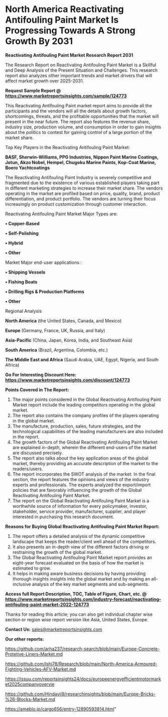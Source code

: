 # North America Reactivating Antifouling Paint Market Is Progressing Towards A Strong Growth By 2031

<strong>Reactivating Antifouling Paint Market Research Report 2031</strong>

The Research Report on Reactivating Antifouling Paint Market is a Skillful and Deep Analysis of the Present Situation and Challenges. This research report also analyzes other important trends and market drivers that will affect market growth over 2025-2031.

<strong>Request Sample Report @ <a href=https://www.marketreportsinsights.com/sample/124773>https://www.marketreportsinsights.com/sample/124773</a></strong>

This Reactivating Antifouling Paint market report aims to provide all the participants and the vendors will all the details about growth factors, shortcomings, threats, and the profitable opportunities that the market will present in the near future. The report also features the revenue share, industry size, production volume, and consumption in order to gain insights about the politics to contest for gaining control of a large portion of the market share.

Top Key Players in the Reactivating Antifouling Paint Market:

<strong>BASF, Sherwin-Williams, PPG Industries, Nippon Paint Marine Coatings, Jotun, Akzo Nobel, Hempel, Chugoku Marine Paints, Kop-Coat Marine, Boero Yachtcoatings</strong>

The Reactivating Antifouling Paint Industry is severely competitive and fragmented due to the existence of various established players taking part in different marketing strategies to increase their market share. The vendors operating in the market are profiled based on price, quality, brand, product differentiation, and product portfolio. The vendors are turning their focus increasingly on product customization through customer interaction.

Reactivating Antifouling Paint Market Major Types are:

<strong>• Copper-Based

• Self-Polishing

• Hybrid

• Other</strong>

Market Major end-user applications :

<strong>• Shipping Vessels

• Fishing Boats

• Drilling Rigs & Production Platforms

• Other</strong>

Regional Analysis

</u><strong><b>North America</b></strong> (the United States, Canada, and Mexico)

<strong><b>Europe </b></strong>(Germany, France, UK, Russia, and Italy)

<strong><b>Asia-Pacific</b></strong> (China, Japan, Korea, India, and Southeast Asia)

<strong><b>South America</b></strong> (Brazil, Argentina, Colombia, etc.)

<strong><b>The Middle East and Africa</b></strong> (Saudi Arabia, UAE, Egypt, Nigeria, and South Africa)

<strong>Go For Interesting Discount Here: <a href=https://www.marketreportsinsights.com/discount/124773>https://www.marketreportsinsights.com/discount/124773</a></strong>

<strong>Points Covered in The Report:</strong>
<ol>
  <li>The major points considered in the Global Reactivating Antifouling Paint Market report include the leading competitors operating in the global market.</li>
  <li>The report also contains the company profiles of the players operating in the global market.</li>
  <li>The manufacture, production, sales, future strategies, and the technological capabilities of the leading manufacturers are also included in the report.</li>
  <li>The growth factors of the Global Reactivating Antifouling Paint Market are explained in-depth, wherein the different end-users of the market are discussed precisely.</li>
  <li>The report also talks about the key application areas of the global market, thereby providing an accurate description of the market to the readers/users.</li>
  <li>The report incorporates the SWOT analysis of the market. In the final section, the report features the opinions and views of the industry experts and professionals. The experts analyzed the export/import policies that are favorably influencing the growth of the Global Reactivating Antifouling Paint Market.</li>
  <li>The report on the Global Reactivating Antifouling Paint Market is a worthwhile source of information for every policymaker, investor, stakeholder, service provider, manufacturer, supplier, and player interested in purchasing this research document.</li>
</ol>
<strong>Reasons for Buying Global Reactivating Antifouling Paint Market Report:</strong>

<ol>
  <li>The report offers a detailed analysis of the dynamic competitive landscape that keeps the reader/client well ahead of the competitors.</li>
  <li>It also presents an in-depth view of the different factors driving or restraining the growth of the global market.</li>
  <li>The Global Reactivating Antifouling Paint Market report provides an eight-year forecast evaluated on the basis of how the market is estimated to grow.</li>
  <li>It helps in making aware business decisions by having providing thorough insights insights into the global market and by making an all-inclusive analysis of the key market segments and sub-segments.</li>
</ol>
<strong>Access full Report Description, TOC, Table of Figure, Chart, etc. @ <a href=https://www.marketreportsinsights.com/industry-forecast/reactivating-antifouling-paint-market-2022-124773>https://www.marketreportsinsights.com/industry-forecast/reactivating-antifouling-paint-market-2022-124773</a></strong>


Thanks for reading this article; you can also get individual chapter wise section or region wise report version like Asia, United States, Europe.

<strong>Contact Us:</strong>
sales@marketreportsinsights.com

<strong>Our other reports:</strong>

<a href=https://github.com/arha237/research-search/blob/main/Europe-Concrete-Protetive-Liners-Market.md>https://github.com/arha237/research-search/blob/main/Europe-Concrete-Protetive-Liners-Market.md</a>

<a href=https://github.com/Ishi78/Research/blob/main/North-America-Armoured-Fighting-Vehicles-AFV-Market.md>https://github.com/Ishi78/Research/blob/main/North-America-Armoured-Fighting-Vehicles-AFV-Market.md</a>

<a href=https://issuu.com/reportsinsights24/docs/europeenergyefficientmotormarket2025companyovervie>https://issuu.com/reportsinsights24/docs/europeenergyefficientmotormarket2025companyovervie</a>

<a href=https://github.com/Hindavii9/researchinsights/blob/main/Europe-Bricks-%26-Blocks-Market.md>https://github.com/Hindavii9/researchinsights/blob/main/Europe-Bricks-%26-Blocks-Market.md</a>

<a href=https://ameblo.jp/cargo656/entry-12890593814.html>https://ameblo.jp/cargo656/entry-12890593814.html</a>"
